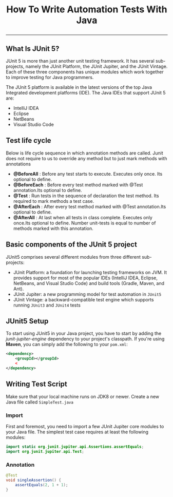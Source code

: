 # <p align="center">How To Write Automation Tests With Java</p>
---

## What Is JUnit 5?
JUnit 5 is more than just another unit testing framework. It has several sub-projects, namely the JUnit Platform, the JUnit Jupiter, and the JUnit Vintage. Each of these three components has unique modules which work together to improve testing for Java programmers.

The JUnit 5 platform is available in the latest versions of the top Java Integrated development platforms (IDE). The Java IDEs that support JUnit 5 are:
- IntelliJ IDEA
- Eclipse
- NetBeans
- Visual Studio Code

## Test life cycle
Below is life cycle sequence in which annotation methods are called. Junit does not require to us to override any method but to just mark methods with annotations
- __@BeforeAll__ : Before any test starts to execute. Executes only once. Its optional to define.
- __@BeforeEach__ : Before every test method marked with @Test annotation.Its optional to define.
- __@Test__ : Run tests in the sequence of declaration the test method. Its required to mark methods a test case.
- __@AfterEach__ : After every test method marked with @Test annotation.Its optional to define.
- __@AfterAll__ : At last when all tests in class complete. Executes only once.Its optional to define. Number unit-tests is equal to number of methods marked with this annotation.

##  Basic components of the JUnit 5 project
JUnit5 comprises several different modules from three different sub-projects:
- JUnit Platform: a foundation for launching testing frameworks on JVM. It provides support for most of the popular IDEs (IntelliJ IDEA, Eclipse, NetBeans, and Visual Studio Code) and build tools (Gradle, Maven, and Ant).
- JUnit Jupiter: a new programming model for test automation in `JUnit5`
- JUnit Vintage: a backward-compatible test engine which supports running `JUnit3` and `JUnit4` tests

## JUnit5 Setup
To start using JUnit5 in your Java project, you have to start by adding the _junit-jupiter-engine_ dependency to your project's classpath.
If you're using __Maven__, you can simply add the following to your `pom.xml`:

```xml
<dependency>
	<groupId></groupId>
	<
</dependency>
```

## Writing Test Script
Make sure that your local machine runs on JDK8 or newer. Create a new Java file called `SimpleTest.java`

### Import
First and foremost, you need to import a few JUnit Jupiter core modules to your Java file. The simplest test case requires at least the following modules:

```java
import static org.junit.jupiter.api.Assertions.assertEquals;
import org.junit.jupiter.api.Test;
```
### Annotation

```java
@Test
void singleAssertion() {
	assertEquals(2, 1 + 1);
}
```

